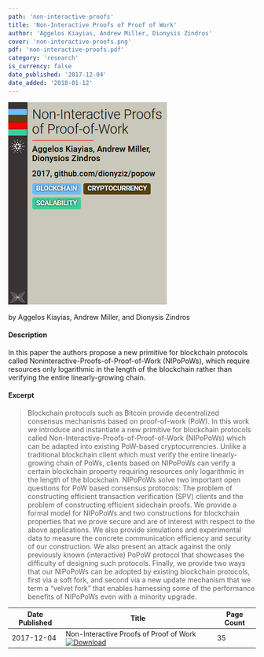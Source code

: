 ```yaml
---
path: 'non-interactive-proofs'
title: 'Non-Interactive Proofs of Proof of Work'
author: 'Aggelos Kiayias, Andrew Miller, Dionysis Zindros'
cover: 'non-interactive-proofs.png'
pdf: 'non-interactive-proofs.pdf'
category: 'research'
is_currency: false
date_published: '2017-12-04'
date_added: '2018-01-12'
---
```


[![Cover of Non-Interactive Proofs of Proof of Work](/covers/non-interactive-proofs.png)](/pdf/non-interactive-proofs.pdf)

by Aggelos Kiayias, Andrew Miller, and Dionysis Zindros

#### Description
In this paper the authors propose a new primitive for blockchain protocols called Noninteractive-Proofs-of-Proof-of-Work (NIPoPoWs), which require resources only logarithmic in the length of the blockchain rather than verifying the entire linearly-growing chain.

#### Excerpt
> Blockchain protocols such as Bitcoin provide decentralized consensus mechanisms based on proof-of-work (PoW). In this work we introduce and instantiate a new primitive for blockchain protocols called Non-Interactive-Proofs-of-Proof-of-Work (NIPoPoWs) which can be adapted into existing PoW-based cryptocurrencies. Unlike a traditional blockchain client which must verify the entire linearly-growing chain of PoWs, clients based on NIPoPoWs can verify a certain blockchain property requiring resources only logarithmic in the length of the blockchain. NIPoPoWs solve two important open questions for PoW based consensus protocols: The problem of constructing efficient transaction verification (SPV) clients and the problem of constructing efficient sidechain proofs. We provide a formal model for NIPoPoWs and two constructions for blockchain properties that we prove secure and are of interest with respect to the above applications. We also provide simulations and experimental data to measure the concrete communication efficiency and security of our construction. We also present an attack against the only previously known (interactive) PoPoW protocol that showcases the difficulty of designing such protocols. Finally, we provide two ways that our NIPoPoWs can be adopted by existing blockchain protocols, first via a soft fork, and second via a new update mechanism that we term a “velvet fork” that enables harnessing some of the performance benefits of NIPoPoWs even with a minority upgrade.

Date Published | Title                                                                                | Page Count
---------------|--------------------------------------------------------------------------------------|------------
2017-12-04     | Non-Interactive Proofs of Proof of Work [![Download](/assets/download_cloud.svg)](/pdf/non-interactive-proofs.pdf) | 35
